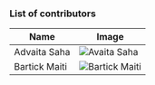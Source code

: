 ### List of contributors 
  
   | Name          | Image                           |
   | ------------- | ------------------------------- |
   | Advaita Saha  | ![Avaita Saha](https://avatars.githubusercontent.com/u/30210770?v=4)   |
   | Bartick Maiti | ![Bartick Maiti](https://avatars.githubusercontent.com/u/69100224?v=4) |